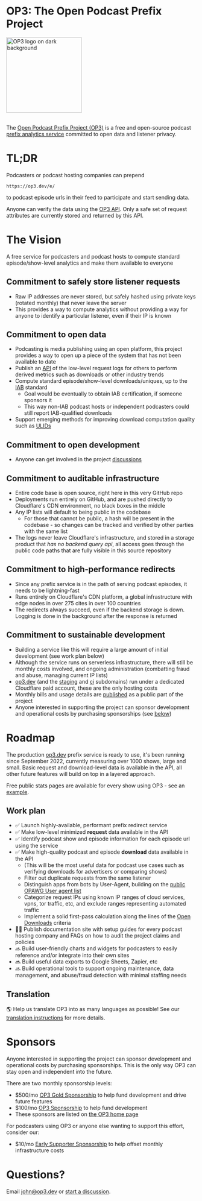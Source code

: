 # OP3: The Open Podcast Prefix Project

<img width="200" alt="OP3 logo on dark background" src="https://github.com/skymethod/op3/assets/47259736/3babd9f4-44bf-48ef-8162-1a14673cb5b1.png">
<br><br>

The [Open Podcast Prefix Project (OP3)](https://op3.dev/) is a free and open-source podcast [prefix analytics service](https://soundsprofitable.com/update/prefix-analytics) committed to open data and listener privacy.

# TL;DR
Podcasters or podcast hosting companies can prepend

`https://op3.dev/e/`

to podcast episode urls in their feed to participate and start sending data.

Anyone can verify the data using the [OP3 API](https://op3.dev/api/docs).  Only a safe set of request attributes are currently stored and returned by this API.

# The Vision
A free service for podcasters and podcast hosts to compute standard episode/show-level analytics and make them available to everyone

## Commitment to **safely store listener requests**
  - Raw IP addresses are never stored, but safely hashed using private keys (rotated monthly) that never leave the server
  - This provides a way to compute analytics without providing a way for anyone to identify a particular listener, even if their IP is known

## Commitment to **open data**
  - Podcasting is media publishing using an open platform, this project provides a way to open up a piece of the system that has not been available to date
  - Publish an [API](https://op3.dev/api/docs) of the low-level request logs for others to perform derived metrics such as downloads or other industry trends
  - Compute standard episode/show-level downloads/uniques, up to the [IAB](https://iabtechlab.com/compliance-programs/compliant-companies/#) standard
    - Goal would be eventually to obtain IAB certification, if someone sponsors it
    - This way non-IAB podcast hosts or independent podcasters could still report IAB-qualified downloads
  - Support emerging methods for improving download computation quality such as [ULIDs](https://podcastlistening.com)

## Commitment to **open development**
  - Anyone can get involved in the project [discussions](https://github.com/skymethod/op3/discussions)
   
## Commitment to **auditable infrastructure**
  - Entire code base is open source, right here in this very GitHub repo
  - Deployments run entirely on GitHub, and are pushed directly to Cloudflare's CDN environment, no black boxes in the middle
  - Any IP lists will default to being public in the codebase
    - For those that cannot be public, a hash will be present in the codebase - so changes can be tracked and verified by other parties with the same list
  - The logs never leave Cloudflare's infrastructure, and stored in a storage product that _has no backend query api_, all access goes through the public code paths that are fully visible in this source repository
    
## Commitment to **high-performance redirects**
  - Since any prefix service is in the path of serving podcast episodes, it needs to be lightning-fast
  - Runs entirely on Cloudflare's CDN platform, a global infrastructure with edge nodes in over 275 cites in over 100 countries
  - The redirects always succeed, even if the backend storage is down. Logging is done in the background after the response is returned
 
## Commitment to **sustainable development**
  - Building a service like this will require a large amount of initial development (see work plan below)
  - Although the service runs on serverless infrastructure, there will still be monthly costs involved, and ongoing administration (combatting fraud and abuse, managing current IP lists)
  - [op3.dev](https://op3.dev) (and the [staging](https://staging.op3.dev) and [ci](https://ci.op3.dev) subdomains) run under a dedicated Cloudflare paid account, these are the only hosting costs
  - Monthly bills and usage details are [published](https://op3.dev/costs) as a public part of the project
  - Anyone interested in supporting the project can sponsor development and operational costs by purchasing sponsorships (see [below](#sponsors))

# Roadmap
The production [op3.dev](https://op3.dev) prefix service is ready to use, it's been running since September 2022, currently measuring
over 1000 shows, large and small.
Basic request and download-level data is available in the API, all other future features will build on top in a layered approach.

Free public stats pages are available for every show using OP3 - see an [example](https://op3.dev/show/dc1852e4d1ee4bce9c4fb7f5d8be8908).

## Work plan
 - ✅ Launch highly-available, performant prefix redirect service
 - ✅ Make low-level minimized **request** data available in the API
 - ✅ Identify podcast show and episode information for each episode url using the service
 - ✅ Make high-quality podcast and episode **download** data available in the API
   - (This will be the most useful data for podcast use cases such as verifying downloads for advertisers or comparing shows)
   - Filter out duplicate requests from the same listener
   - Distinguish apps from bots by User-Agent, building on the [public OPAWG User agent list](https://github.com/opawg/user-agents)
   - Categorize request IPs using known IP ranges of cloud services, vpns, tor traffic, etc, and exclude ranges representing automated traffic
   - Implement a solid first-pass calculation along the lines of the [Open Downloads](https://github.com/open-downloads/odl) criteria
 - 👨‍💻 Publish documentation site with setup guides for every podcast hosting company and FAQs on how to audit the project claims and policies
 - 🔜 Build user-friendly charts and widgets for podcasters to easily reference and/or integrate into their own sites
 - 🔜 Build useful data exports to Google Sheets, Zapier, etc
 - 🔜 Build operational tools to support ongoing maintenance, data management, and abuse/fraud detection with minimal staffing needs

## Translation
🌎 Help us translate OP3 into as many languages as possible! See our [translation instructions](https://github.com/skymethod/op3/blob/master/translation.md) for more details.

# Sponsors
Anyone interested in supporting the project can sponsor development and operational costs by purchasing sponsorships.  This is the only way OP3 can stay open and independent into the future.

There are two monthly sponsorship levels:
 - $500/mo [OP3 Gold Sponsorship](https://buy.stripe.com/aEU8z676n2fnfEQ148) to help fund development and drive future features
 - $100/mo [OP3 Sponsorship](https://buy.stripe.com/cN2eXueyP07f3W83ch) to help fund development
 - These sponsors are listed on [the OP3 home page](https://op3.dev/#sponsors)

For podcasters using OP3 or anyone else wanting to support this effort, consider our:
 - $10/mo [Early Supporter Sponsorship](https://buy.stripe.com/8wM6qYeyPg6d9gsdQW) to help offset monthly infrastructure costs

# Questions?
Email [john@op3.dev](mailto:john@op3.dev) or [start a discussion](https://github.com/skymethod/op3/discussions).
